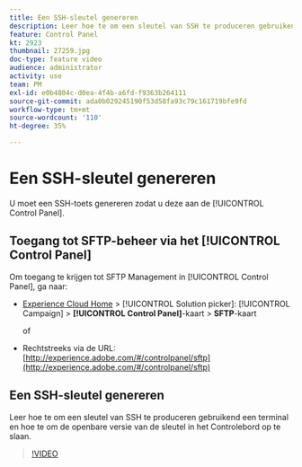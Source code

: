 ```yaml
---
title: Een SSH-sleutel genereren
description: Leer hoe te om een sleutel van SSH te produceren gebruikend een terminal en hoe te om de openbare versie van de sleutel in het Controlebord op te slaan.
feature: Control Panel
kt: 2923
thumbnail: 27259.jpg
doc-type: feature video
audience: administrator
activity: use
team: PM
exl-id: e0b4804c-d0ea-4f4b-a6fd-f9363b264111
source-git-commit: ada0b029245190f53d58fa93c79c161719bfe9fd
workflow-type: tm+mt
source-wordcount: '110'
ht-degree: 35%

---
```


# Een SSH-sleutel genereren

U moet een SSH-toets genereren zodat u deze aan de [!UICONTROL Control Panel].

## Toegang tot SFTP-beheer via het [!UICONTROL Control Panel]

Om toegang te krijgen tot SFTP Management in [!UICONTROL Control Panel], ga naar:

* [Experience Cloud Home](https://experience.adobe.com/#/home) > [!UICONTROL Solution picker]: [!UICONTROL Campaign] > **[!UICONTROL Control Panel]**-kaart > **SFTP**-kaart

   of
* Rechtstreeks via de URL: [http://experience.adobe.com/#/controlpanel/sftp](http://experience.adobe.com/#/controlpanel/sftp)

## Een SSH-sleutel genereren

Leer hoe te om een sleutel van SSH te produceren gebruikend een terminal en hoe te om de openbare versie van de sleutel in het Controlebord op te slaan.

>[!VIDEO](https://video.tv.adobe.com/v/27259?quality=12)
